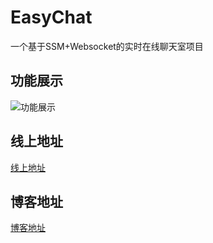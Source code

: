 # EasyChat
一个基于SSM+Websocket的实时在线聊天室项目

## 功能展示
![功能展示](https://github.com/MccreeFei/EasyChat/tree/master/src/main/webapp/resources/image/ezchat.gif)

## 线上地址
[线上地址](http://119.23.216.241/easy-chat/)

## 博客地址
[博客地址](http://mccreefei.cn/215.html)

